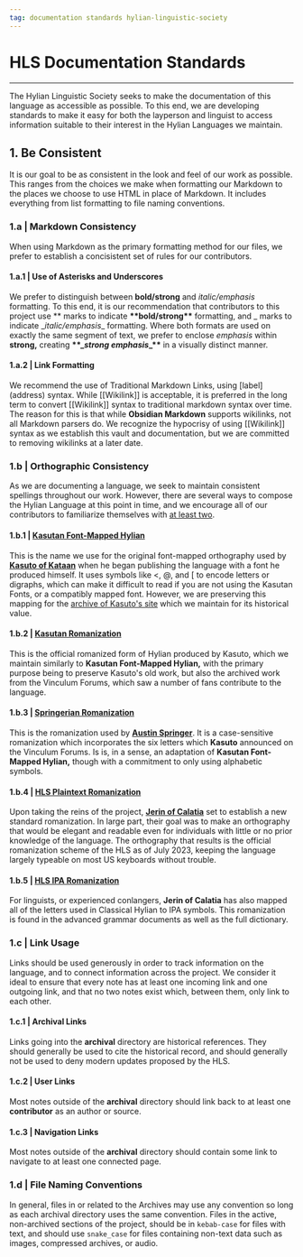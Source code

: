 ```yaml
---
tag: documentation standards hylian-linguistic-society
---
```

# HLS Documentation Standards
---
The Hylian Linguistic Society seeks to make the documentation of this language as accessible as possible. To this end, we are developing standards to make it easy for both the layperson and linguist to access information suitable to their interest in the Hylian Languages we maintain.

## 1. Be Consistent

It is our goal to be as consistent in the look and feel of our work as possible. This ranges from the choices we make when formatting our Markdown to the places we choose to use HTML in place of Markdown. It includes everything from list formatting to file naming conventions.

### 1.a | Markdown Consistency
When using Markdown as the primary formatting method for our files, we prefer to establish a concisistent set of rules for our contributors.

#### 1.a.1 | Use of Asterisks and Underscores
We prefer to distinguish between **bold/strong** and _italic/emphasis_ formatting. To this end, it is our recommendation that contributors to this project use \*\* marks to indicate **\*\*bold/strong\*\*** formatting, and \_ marks to indicate \__italic/emphasis_\_ formatting. Where both formats are used on exactly the same segment of text, we prefer to enclose _emphasis_ within **strong,** creating **\*\*\__strong emphasis_\_\*\*** in a visually distinct manner.

#### 1.a.2 | Link Formatting
We recommend the use of Traditional Markdown Links, using \[label\]\(address\) syntax. While \[\[Wikilink\]\] is acceptable, it is preferred in the long term to convert \[\[Wikilink\]\] syntax to traditional markdown syntax over time. The reason for this is that while **Obsidian Markdown** supports wikilinks, not all Markdown parsers do.
We recognize the hypocrisy of using \[\[Wikilink\]\] syntax as we establish this vault and documentation, but we are committed to removing wikilinks at a later date.

### 1.b | Orthographic Consistency
As we are documenting a language, we seek to maintain consistent spellings throughout our work. However, there are several ways to compose the Hylian Language at this point in time, and we encourage all of our contributors to familiarize themselves with [at least two](standards/orthography/comparison).

#### 1.b.1 | [Kasutan Font-Mapped Hylian](standards/orthography/kasuto-font)
This is the name we use for the original font-mapped orthography used by **[Kasuto of Kataan](contributors/kasuto)** when he began publishing the language with a font he produced himself. It uses symbols like \<, @, and \[ to encode letters or digraphs, which can make it difficult to read if you are not using the Kasutan Fonts, or a compatibly mapped font. However, we are preserving this mapping for the [archive of Kasuto's site](archival/kasuto_hli/00-toc) which we maintain for its historical value.

#### 1.b.2 | [Kasutan Romanization](standards/orthography/kasuto-roman)
This is the official romanized form of Hylian produced by Kasuto, which we maintain similarly to **Kasutan Font-Mapped Hylian,** with the primary purpose being to preserve Kasuto's old work, but also the archived work from the Vinculum Forums, which saw a number of fans contribute to the language.

#### 1.b.3 | [Springerian Romanization](standards/orthography/springer-roman)
This is the romanization used by **[Austin Springer](austin-springer.md)**. It is a case-sensitive romanization which incorporates the six letters which **Kasuto** announced on the Vinculum Forums. Is is, in a sense, an adaptation of **Kasutan Font-Mapped Hylian,** though with a commitment to only using alphabetic symbols.

#### 1.b.4 | [HLS Plaintext Romanization](standards/orthography/jerin-roman)
Upon taking the reins of the project, **[Jerin of Calatia](contributors/jerin_of_calatia)** set to establish a new standard romanization. In large part, their goal was to make an orthography that would be elegant and readable even for individuals with little or no prior knowledge of the language. The orthography that results is the official romanization scheme of the HLS as of July 2023, keeping the language largely typeable on most US keyboards without trouble.

#### 1.b.5 | [HLS IPA Romanization](standards/orthography/jerin-ipa)
For linguists, or experienced conlangers, **Jerin of Calatia** has also mapped all of the letters used in Classical Hylian to IPA symbols. This romanization is found in the advanced grammar documents as well as the full dictionary.

### 1.c | **Link Usage**
Links should be used generously in order to track information on the language, and to connect information across the project. We consider it ideal to ensure that every note has at least one incoming link and one outgoing link, and that no two notes exist which, between them, only link to each other.

#### 1.c.1 | Archival Links
Links going into the **archival** directory are historical references. They should generally be used to cite the historical record, and should generally not be used to deny modern updates proposed by the HLS.

#### 1.c.2 | User Links
Most notes outside of the **archival** directory should link back to at least one **contributor** as an author or source.

#### 1.c.3 | Navigation Links
Most notes outside of the **archival** directory should contain some link to navigate to at least one connected page.

### 1.d | File Naming Conventions
In general, files in or related to the Archives may use any convention so long as each archival directory uses the same convention. Files in the active, non-archived sections of the project, should be in `kebab-case` for files with text, and should use `snake_case` for files containing non-text data such as images, compressed archives, or audio.